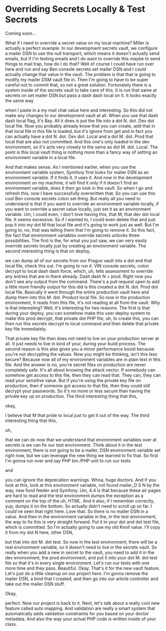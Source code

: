 # Overriding Secrets Locally & Test Secrets

Coming soon...

What if I need to override a secret value on my local machine? Miller is actually a
perfect example. In our development secrets vault, we configure a mailer DSN to use
the null transport, which means it doesn't actually send emails, but if I'm testing
emails and I do want to override this maybe to send things to mail trap, how do I do
that? Well of course I could have run over here and run and say Ben console secrets
set mailer DSN and I could actually change that value in the vault. The problem is
that that is going to modify my mailer DSM vault file in. Then I'm going to have to
be super careful not to commit that, so not a great solution. Fortunately there is a
system inside of the secrets vault to take care of this. It is run that same at
secrets on set mailer DSN but pass a dash dash local on it. It looks exactly the same
way

when I paste in a my mail chat value here and interesting. So this did not make any
changes to our development vault at all. When you use that dash dash local flag, it's
Bay. All it does is put the file into a dot N. dot. Dev dot local file. Now you
probably already know that you can create, add that in that local file in this file
is loaded, but it's ignore from get and in fact you can actually have a dot N. dot.
Dev dot. Local and a dot M. dot. Prod that local that are also not committed. And
this one's only loaded in the dev environment, so it's acts very closely to the same
as dot M. dot. Local. The point is this local vault thing is nothing more than a
fancy way of setting an environment variable in a local file.

And that makes sense. As I mentioned earlier, when you use the environment variable
system, Symfony first looks for mailer DSN as an environment variable. If it finds
it, it uses it. And now in the development environment on my machine, it will find it
only if it doesn't find an environment variable, does it then go look in the vault.
So when I go and refresh this, now I have successfully overwritten that. So you can
use this cool Ben console secrets colon set thing. But really all you need to
understand is that if you want to override an environment variable locally, if you
want to override a secret value locally, just set it as an environment variable. Um,
I could even, I don't love having this, that M, that dev dot local file. It seems
excessive. So if I wanted to, I could even delete that and just pop it into my dot M
that local file and it's going to work just as well. But I'm going to, no, that was
telling them that I'm going to remove it. So this fact, the fact that environment
variables override secrets unlocks three possibilities. The first is the, for what
you just saw, we can very easily override secrets locally just by creating an
environment variable. The second interesting thing is that on deploy,

we can dump all of our secrets from our Prague vault into a dot and that local file,
check this out. I'm going to run it. VIN console secrets, colon decrypt to local dash
dash force, which, uh, tells assessment to override any entries that are in there
already. Dash dash N = prod. Right now you don't see any output from the command.
There's a pull request open to add a little more friendly output for this did is this
created a dot N. dot. Prod dot local file. Basically it went through the entire
production vault here and dump them into this.M. dot. Product local file. So now in
the production environment, it reads from this file, it's not reading at all from the
vault. Why is that interesting? Well, it's interesting for two reasons. The first is
that during your deploy, you can somehow make this user deploy system to make this
prod decrypt, that private dot PHP file, uh, to create this, you can then run this
secrets decrypt to local command and then delete that private key file immediately.

That private key file then does not need to live on your production server at all. It
just needs to live in kind of your, during your build process. The second reason is
this also gives you a minor performance boost because you're not decrypting the
values. Now you might be thinking, isn't this less secure? Because now all of my
environment variables are in plain text in this file. And the answer is no, you're
secret files on production are never completely safe. It's all about knowing the
attack vector. If somebody can somehow get access to this file, then they can read
that. They can, they can read your sensitive value. But if you're using the private
key file on production, then if someone got access to that file, then they could
still decrypt your passwords. So it's no more or less secure than having the private
key up on production. The third interesting thing that this,

okay,

I believe that M that pride to local just to get it out of the way. The third
interesting thing that this,

uh,

that we can do now that we understand that environment variables over at secrets is
we can fix our test environment. Think about it in the test environment, there is not
going to be a mailer, DSN environment variable set right now, but we can leverage the
new thing we learned to fix that. So first I'm gonna run over and say PHP bin /PHP
unit to run our tests

and

you can ignore the deprecation warnings. Whoa, huge doctors. And if you look at this,
look at this environment variable, not found mailer_D S N by the way, new fund feeder
and Symfony. Um, 4.4 is that because these air pages are hard to read and the test
environment dumps the exception as a comment on the top of the uh, HTML. And it also,
if I remember correctly, yup, dumps it on the bottom. So actually didn't need to
scroll up so far. I could've seen that right here. Love that. So there is no mailer
DSN in a value. And then in the environment variable in the, in the test environment,
the way to fix this is very straight forward. Put it in your dot and dot test file,
which is committed. So I'm actually going to use my old Knoll value. I'll copy it
from my dot N here, other DSN,

but that into dot M. dot test. So now in the test environment, there will be a real
environment variable, so it doesn't need to live in the secrets vault. So really when
you add a new in secret to the vault, you need to add it in the dev environment, the
prod environment, and put it into your dot M. dot test file so that it's in every
single environment. Let's run our tests with one more time and they pass. Beautiful.
Okay. That's it for the new vault feature. Let's just do a little cleanup on our
project here. I'm gonna remove the mailer DSN, a bind that I created, and then go
into our article controller and take out the mailer DSN stuff.

Okay,

perfect. Now our project is back to it. Next, let's talk about a really cool new
feature called auto mapping. And validation are really a smart system that
automatically adds validation constraints for you based on your doctor metadata. And
also the way your actual PHP code is written inside of your class.
